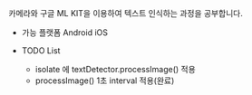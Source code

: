 
카메라와 구글 ML KIT을 이용하여 텍스트 인식하는 과정을 공부합니다.

- 가능 플랫폼
    Android
    iOS

- TODO List
    - isolate 에 textDetector.processImage() 적용
    - processImage() 1초 interval 적용(완료)
